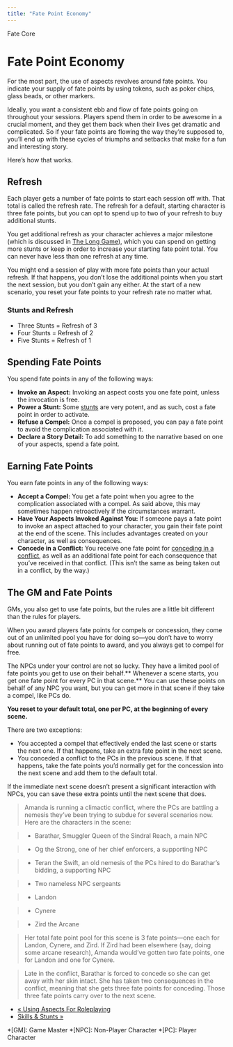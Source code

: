 ```yaml
---
title: "Fate Point Economy"
---
```

    
Fate Core

#  Fate Point Economy

For the most part, the use of aspects revolves around fate points. You
indicate your supply of fate points by using tokens, such as poker chips,
glass beads, or other markers.

Ideally, you want a consistent ebb and flow of fate points going on throughout
your sessions. Players spend them in order to be awesome in a crucial moment,
and they get them back when their lives get dramatic and complicated. So if
your fate points are flowing the way they’re supposed to, you’ll end up with
these cycles of triumphs and setbacks that make for a fun and interesting
story.

Here’s how that works.

## Refresh

Each player gets a number of fate points to start each session off with. That
total is called the refresh rate. The refresh for a default, starting
character is three fate points, but you can opt to spend up to two of your
refresh to buy additional stunts.

You get additional refresh as your character achieves a major milestone (which
is discussed in [The Long Game](../../fate-core/long-game "The Long
Game" )), which you can spend on getting more stunts or keep in order to
increase your starting fate point total. You can never have less than one
refresh at any time.

You might end a session of play with more fate points than your actual
refresh. If that happens, you don’t lose the additional points when you start
the next session, but you don’t gain any either. At the start of a new
scenario, you reset your fate points to your refresh rate no matter what.

### Stunts and Refresh

  * Three Stunts = Refresh of 3
  * Four Stunts = Refresh of 2
  * Five Stunts = Refresh of 1

## Spending Fate Points

You spend fate points in any of the following ways:

  * **Invoke an Aspect:** Invoking an aspect costs you one fate point, unless the invocation is free.
  * **Power a Stunt:** Some [stunts](../../fate-core/building-stunts "Stunts" ) are very potent, and as such, cost a fate point in order to activate.
  * **Refuse a Compel:** Once a compel is proposed, you can pay a fate point to avoid the complication associated with it.
  * **Declare a Story Detail:** To add something to the narrative based on one of your aspects, spend a fate point.

## Earning Fate Points

You earn fate points in any of the following ways:

  * **Accept a Compel:** You get a fate point when you agree to the complication associated with a compel. As said above, this may sometimes happen retroactively if the circumstances warrant.
  * **Have Your Aspects Invoked Against You:** If someone pays a fate point to invoke an aspect attached to your character, you gain their fate point at the end of the scene. This includes advantages created on your character, as well as consequences.
  * **Concede in a Conflict:** You receive one fate point for [conceding in a conflict](../../fate-core/conflicts "Conceding A Conflict" ), as well as an additional fate point for each consequence that you’ve received in that conflict. (This isn’t the same as being taken out in a conflict, by the way.)

## The GM and Fate Points

GMs, you also get to use fate points, but the rules are a little bit different
than the rules for players.

When you award players fate points for compels or concession, they come out of
an unlimited pool you have for doing so—you don’t have to worry about running
out of fate points to award, and you always get to compel for free.

The NPCs under your control are not so lucky. They have a limited pool of fate
points you get to use on their behalf.** Whenever a scene starts, you get one
fate point for every PC in that scene.** You can use these points on behalf of
any NPC you want, but you can get more in that scene if they take a compel,
like PCs do.

**You reset to your default total, one per PC, at the beginning of every scene.**

There are two exceptions:

  * You accepted a compel that effectively ended the last scene or starts the next one. If that happens, take an extra fate point in the next scene.
  * You conceded a conflict to the PCs in the previous scene. If that happens, take the fate points you’d normally get for the concession into the next scene and add them to the default total.

If the immediate next scene doesn’t present a significant interaction with
NPCs, you can save these extra points until the next scene that does.

> Amanda is running a climactic conflict, where the PCs are battling a nemesis
they’ve been trying to subdue for several scenarios now. Here are the
characters in the scene:

>

>   * Barathar, Smuggler Queen of the Sindral Reach, a main NPC

>   * Og the Strong, one of her chief enforcers, a supporting NPC

>   * Teran the Swift, an old nemesis of the PCs hired to do Barathar’s
bidding, a supporting NPC

>   * Two nameless NPC sergeants

>   * Landon

>   * Cynere

>   * Zird the Arcane

>

>

> Her total fate point pool for this scene is 3 fate points—one each for
Landon, Cynere, and Zird. If Zird had been elsewhere (say, doing some arcane
research), Amanda would’ve gotten two fate points, one for Landon and one for
Cynere.

>

> Late in the conflict, Barathar is forced to concede so she can get away with
her skin intact. She has taken two consequences in the conflict, meaning that
she gets three fate points for conceding. Those three fate points carry over
to the next scene.

  * [« Using Aspects For Roleplaying](/fate-core/using-aspects-roleplaying)
  * [Skills &amp; Stunts »](/fate-core/skills-stunts)

  *[GM]: Game Master
  *[NPC]: Non-Player Character
  *[PC]: Player Character

